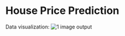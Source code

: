 # House Price Prediction
Data visualization:
![1 image output](https://github.com/phanikumaralakam/phani.devtern/assets/154543563/61e1d147-e939-48cf-afdd-cf3d9250b324)

